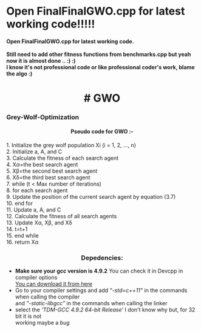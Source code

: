 <h1>Open FinalFinalGWO.cpp for latest working code!!!!!</h1>
<h4>Open FinalFinalGWO.cpp for latest working code.<br> <br>Still need to add other fitness functions from benchmarks.cpp but yeah now it is almost done .. :) :)<br>I know it's not professional code or like professional coder's work, blame the algo :)</h4>
<h1 align="center"># GWO</h1>
<html>

<p><h3>Grey-Wolf-Optimization</h3>

<h4 align="center">Pseudo code for GWO :-</h4></p>

<p style="padding-right: 5px;">1. Initialize the grey wolf population Xi (i = 1, 2, ..., n)<br>
2. Initialize a, A, and C<br>
3. Calculate the fitness of each search agent<br>
4. Xα=the best search agent<br>
5. Xβ=the second best search agent<br>
6. Xδ=the third best search agent<br>
7. while (t < Max number of iterations)<br>
8. for each search agent<br>
9. Update the position of the current search agent by equation (3.7)<br>
10. end for<br>
11. Update a, A, and C<br>
12. Calculate the fitness of all search agents<br>
13. Update Xα, Xβ, and Xδ<br>
14. t=t+1<br>
15. end while<br>
16. return Xα<br>
  </p>
<p>
<h3 align="center"> Depedencies:</h3></p>
 <ul>
  <li><b>Make sure your gcc version is 4.9.2</b> You can check it in Devcpp in compiler options
    <br><t><u>You can download it from <a href="url">here</a></u></t></li>
  <li>Go to your compiler settings and add <i>"-std=c++11"</i> in the commands when calling the compiler<br>
    <t>and <i>"-static-libgcc"</i> in the commands when calling the linker</t></li>
      <li>select the <em>'TDM-GCC 4.9.2 64-bit Release'</em> I don't know why but, for 32 bit it is not <br> working maybe a <i>bug</i></li>
</ul> 

</html>
